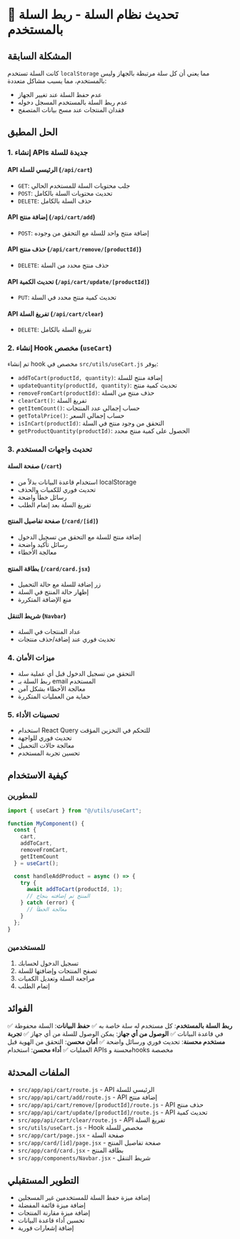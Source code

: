 # 🛒 تحديث نظام السلة - ربط السلة بالمستخدم

## المشكلة السابقة
كانت السلة تستخدم `localStorage` مما يعني أن كل سلة مرتبطة بالجهاز وليس بالمستخدم، مما يسبب مشاكل متعددة:
- عدم حفظ السلة عند تغيير الجهاز
- عدم ربط السلة بالمستخدم المسجل دخوله
- فقدان المنتجات عند مسح بيانات المتصفح

## الحل المطبق

### 1. إنشاء APIs جديدة للسلة

#### API الرئيسي للسلة (`/api/cart`)
- `GET`: جلب محتويات السلة للمستخدم الحالي
- `POST`: تحديث محتويات السلة بالكامل
- `DELETE`: حذف السلة بالكامل

#### API إضافة منتج (`/api/cart/add`)
- `POST`: إضافة منتج واحد للسلة مع التحقق من وجوده

#### API حذف منتج (`/api/cart/remove/[productId]`)
- `DELETE`: حذف منتج محدد من السلة

#### API تحديث الكمية (`/api/cart/update/[productId]`)
- `PUT`: تحديث كمية منتج محدد في السلة

#### API تفريغ السلة (`/api/cart/clear`)
- `DELETE`: تفريغ السلة بالكامل

### 2. إنشاء Hook مخصص (`useCart`)

تم إنشاء hook مخصص في `src/utils/useCart.js` يوفر:
- `addToCart(productId, quantity)`: إضافة منتج للسلة
- `updateQuantity(productId, quantity)`: تحديث كمية منتج
- `removeFromCart(productId)`: حذف منتج من السلة
- `clearCart()`: تفريغ السلة
- `getItemCount()`: حساب إجمالي عدد المنتجات
- `getTotalPrice()`: حساب إجمالي السعر
- `isInCart(productId)`: التحقق من وجود منتج في السلة
- `getProductQuantity(productId)`: الحصول على كمية منتج محدد

### 3. تحديث واجهات المستخدم

#### صفحة السلة (`/cart`)
- استخدام قاعدة البيانات بدلاً من localStorage
- تحديث فوري للكميات والحذف
- رسائل خطأ واضحة
- تفريغ السلة بعد إتمام الطلب

#### صفحة تفاصيل المنتج (`/card/[id]`)
- إضافة منتج للسلة مع التحقق من تسجيل الدخول
- رسائل تأكيد واضحة
- معالجة الأخطاء

#### بطاقة المنتج (`/card/card.jsx`)
- زر إضافة للسلة مع حالة التحميل
- إظهار حالة المنتج في السلة
- منع الإضافة المتكررة

#### شريط التنقل (`Navbar`)
- عداد المنتجات في السلة
- تحديث فوري عند إضافة/حذف منتجات

### 4. ميزات الأمان

- التحقق من تسجيل الدخول قبل أي عملية سلة
- ربط السلة بـ email المستخدم
- معالجة الأخطاء بشكل آمن
- حماية من العمليات المتكررة

### 5. تحسينات الأداء

- استخدام React Query للتحكم في التخزين المؤقت
- تحديث فوري للواجهة
- معالجة حالات التحميل
- تحسين تجربة المستخدم

## كيفية الاستخدام

### للمطورين
```javascript
import { useCart } from "@/utils/useCart";

function MyComponent() {
  const { 
    cart, 
    addToCart, 
    removeFromCart, 
    getItemCount 
  } = useCart();

  const handleAddProduct = async () => {
    try {
      await addToCart(productId, 1);
      // المنتج تم إضافته بنجاح
    } catch (error) {
      // معالجة الخطأ
    }
  };
}
```

### للمستخدمين
1. تسجيل الدخول لحسابك
2. تصفح المنتجات وإضافتها للسلة
3. مراجعة السلة وتعديل الكميات
4. إتمام الطلب

## الفوائد

✅ **ربط السلة بالمستخدم**: كل مستخدم له سلة خاصة به
✅ **حفظ البيانات**: السلة محفوظة في قاعدة البيانات
✅ **الوصول من أي جهاز**: يمكن الوصول للسلة من أي جهاز
✅ **تجربة مستخدم محسنة**: تحديث فوري ورسائل واضحة
✅ **أمان محسن**: التحقق من الهوية قبل العمليات
✅ **أداء محسن**: استخدام APIs محسنة وhooks مخصصة

## الملفات المحدثة

- `src/app/api/cart/route.js` - API الرئيسي للسلة
- `src/app/api/cart/add/route.js` - API إضافة منتج
- `src/app/api/cart/remove/[productId]/route.js` - API حذف منتج
- `src/app/api/cart/update/[productId]/route.js` - API تحديث كمية
- `src/app/api/cart/clear/route.js` - API تفريغ السلة
- `src/utils/useCart.js` - Hook مخصص للسلة
- `src/app/cart/page.jsx` - صفحة السلة
- `src/app/card/[id]/page.jsx` - صفحة تفاصيل المنتج
- `src/app/card/card.jsx` - بطاقة المنتج
- `src/app/components/Navbar.jsx` - شريط التنقل

## التطوير المستقبلي

- إضافة ميزة حفظ السلة للمستخدمين غير المسجلين
- إضافة ميزة قائمة المفضلة
- إضافة ميزة مقارنة المنتجات
- تحسين أداء قاعدة البيانات
- إضافة إشعارات فورية 